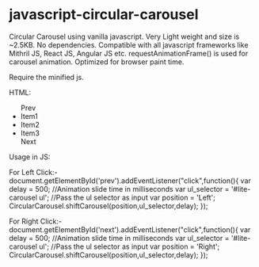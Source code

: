 # javascript-circular-carousel
Circular Carousel using vanilla javascript. 
Very Light weight and size is ~2.5KB. No dependencies.
Compatible with all javascript frameworks like Mithril JS, React JS, Angular JS etc.
requestAnimationFrame() is used for carousel animation. Optimized for browser paint time.

Require the minified js.

HTML:
<div id = "lite-carousel">
  <ul>
    <div id="prev">Prev</div>
    <li>Item1</li>
    <li>Item2</li>
    <li>Item3</li>
    <div id="next">Next</div>
  <ul>
</div>

Usage in JS: 

For Left Click:-
document.getElementById('prev').addEventListener("click",function(){
  var delay = 500;  //Animation slide time in milliseconds
  var ul_selector = '#lite-carousel ul';  //Pass the ul selector as input 
  var position = 'Left';
  CircularCarousel.shiftCarousel(position,ul_selector,delay);
});

For Right Click:-
document.getElementById('next').addEventListener("click",function(){
  var delay = 500;  //Animation slide time in milliseconds
  var ul_selector = '#lite-carousel ul';  //Pass the ul selector as input 
  var position = 'Right';
  CircularCarousel.shiftCarousel(position,ul_selector,delay);
});

 
